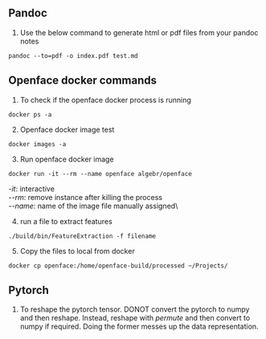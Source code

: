 ## Pandoc
1. Use the below command to generate html or pdf files from your pandoc notes

```
pandoc --to=pdf -o index.pdf test.md
```

## Openface docker commands

1. To check if the openface docker process is running
```
docker ps -a
```

2. Openface docker image test
```
docker images -a
```

3. Run openface docker image
```
docker run -it --rm --name openface algebr/openface
```

*-it*: interactive\
*--rm*: remove instance after killing the process\
*--name*: name of the image file manually assigned\

4. run a file to extract features

```
./build/bin/FeatureExtraction -f filename
 ```

 5. Copy the files to local from docker
 ```
 docker cp openface:/home/openface-build/processed ~/Projects/
 ```

 ## **Pytorch**

 1. To reshape the pytorch tensor. DONOT convert the pytorch to numpy and then reshape. Instead, reshape with $\textit{permute}$ and then convert to numpy if required. Doing the former messes up the data representation.